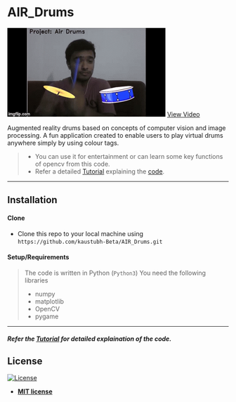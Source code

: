 # AIR_Drums 

![Recordit GIF](Images/play_drums.gif) [View Video](https://www.youtube.com/watch?v=vsIh6W8XdUE)

Augmented reality drums based on concepts of computer vision and image processing. 
A fun application created to enable users to play virtual drums anywhere simply by using
colour tags.

>- You can use it for entertainment or can learn some key functions of opencv from this code. 
>- Refer a detailed [Tutorial](Tutorial.md) explaining the [code](Air_Drums.py).

---



## Installation

#### Clone

- Clone this repo to your local machine using `https://github.com/kaustubh-Beta/AIR_Drums.git`

#### Setup/Requirements

> The code is written in Python (`Python3`)
> You need the following libraries
> - numpy
> - matplotlib
> - OpenCV
> - pygame

---

##### Refer the [Tutorial](Tutorial.md) for detailed explaination of the code.



## License

[![License](http://img.shields.io/:license-mit-blue.svg?style=flat-square)](http://badges.mit-license.org)

- **[MIT license](http://opensource.org/licenses/mit-license.php)**
